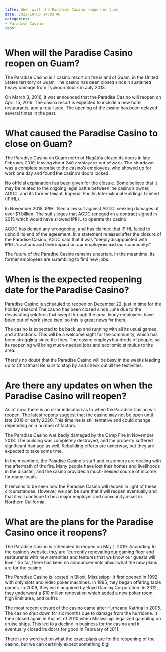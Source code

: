 ```yaml
---
title: When will the Paradise Casino reopen on Guam
date: 2022-10-05 14:03:40
categories:
- Paradise Casino
tags:
---
```



#  When will the Paradise Casino reopen on Guam?

The Paradise Casino is a casino resort on the island of Guam, in the United States territory of Guam. The casino has been closed since it sustained heavy damage from Typhoon Soulik in July 2013.

On March 3, 2016, it was announced that the Paradise Casino will reopen on April 15, 2016. The casino resort is expected to include a new hotel, restaurants, and a retail area. The opening of the casino has been delayed several times in the past.

#  What caused the Paradise Casino to close on Guam?

The Paradise Casino on Guam north of Hagåtña closed its doors in late February 2019, leaving about 240 employees out of work. The shutdown was a complete surprise to the casino’s employees, who showed up for work one day and found the casino’s doors locked.

No official explanation has been given for the closure. Some believe that it may be related to the ongoing legal battle between the casino’s owner, AGDC, and its former tenant, Imperial Pacific International Holdings Limited (IPIHL).

In November 2018, IPIHL filed a lawsuit against AGDC, seeking damages of over $1 billion. The suit alleges that AGDC reneged on a contract signed in 2015 which would have allowed IPIHL to operate the casino.

AGDC has denied any wrongdoing, and has claimed that IPIHL failed to uphold its end of the agreement. In a statement released after the closure of the Paradise Casino, AGDC said that it was “deeply disappointed with IPIHL’s actions and their impact on our employees and our community.”

The future of the Paradise Casino remains uncertain. In the meantime, its former employees are scrambling to find new jobs.

#  When is the expected reopening date for the Paradise Casino?

Paradise Casino is scheduled to reopen on December 22, just in time for the holiday season! The casino has been closed since June due to the devastating wildfires that swept through the area. Many employees have been out of work since then, so this is great news for them.

The casino is expected to be back up and running with all its usual games and attractions. This will be a welcome sight for the community, which has been struggling since the fires. The casino employs hundreds of people, so its reopening will bring much-needed jobs and economic stimulus to the area.

There's no doubt that the Paradise Casino will be busy in the weeks leading up to Christmas! Be sure to stop by and check out all the festivities.

#  Are there any updates on when the Paradise Casino will reopen?

As of now, there is no clear indication as to when the Paradise Casino will reopen. The latest reports suggest that the casino may not be open until late 2019 or early 2020. This timeline is still tentative and could change depending on a number of factors.

The Paradise Casino was badly damaged by the Camp Fire in November 2018. The building was completely destroyed, and the property suffered significant damage as well. Rebuilding efforts are underway, but they are expected to take some time.

In the meantime, the Paradise Casino's staff and customers are dealing with the aftermath of the fire. Many people have lost their homes and livelihoods in the disaster, and the casino provides a much-needed source of income for many locals.

It remains to be seen how the Paradise Casino will reopen in light of these circumstances. However, we can be sure that it will reopen eventually and that it will continue to be a major employer and community asset in Northern California.

#  What are the plans for the Paradise Casino once it reopens?

The Paradise Casino is scheduled to reopen on May 1, 2019. According to the casino’s website, they are “currently renovating our gaming floor and restaurants with new amenities and features that we know our guests will love.” So far, there has been no announcements about what the new plans are for the casino.

The Paradise Casino is located in Biloxi, Mississippi. It first opened in 1992 with only slots and video poker machines. In 1995, they began offering table games. In 2009, they were acquired by Boyd Gaming Corporation. In 2012, they underwent a $10 million renovation which added a new poker room, high limit area, and buffet.

The most recent closure of the casino came after Hurricane Katrina in 2005. The casino shut down for six months due to damage from the hurricane. It then closed again in August of 2010 when Mississippi legalized gambling on cruise ships. This led to a decline in business for the casino and it eventually closed its doors for good in February of 2011.

There is no word yet on what the exact plans are for the reopening of the casino, but we can certainly expect something big!